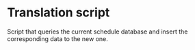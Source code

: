 # Translation script

Script that queries the current schedule database and insert the corresponding data to the new one.
